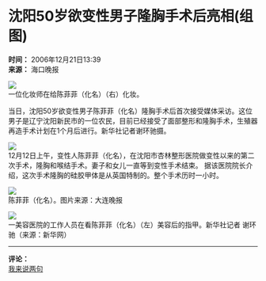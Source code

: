 # 沈阳50岁欲变性男子隆胸手术后亮相(组图)

**时间：** 2006年12月21日13:39  
**来源：** 海口晚报  

![](https://photocdn.sohu.com/20061221/Img247182320.jpg)  
一位化妆师在给陈菲菲（化名）（右）化妆。

当日，沈阳50岁欲变性男子陈菲菲（化名）隆胸手术后首次接受媒体采访。这位男子是辽宁沈阳新民市的一位农民，目前已经接受了面部整形和隆胸手术，生殖器再造手术计划在1个月后进行。新华社记者谢环驰摄。

![](https://photocdn.sohu.com/20061221/Img247182321.jpg)  
12月12日上午，变性人陈菲菲（化名），在沈阳市杏林整形医院做变性以来的第二次手术，隆胸和喉结手术。妻子和女儿一直等到变性手术结束。 据该医院院长介绍，这次手术隆胸的硅胶甲体是从英国特制的。整个手术历时一小时。

![](https://photocdn.sohu.com/20061221/Img247182322.jpg)  
陈菲菲（化名）。图片来源：大连晚报

![](https://photocdn.sohu.com/20061221/Img247182323.jpg)  
一美容医院的工作人员在看陈菲菲（化名）（左）美容后的指甲。新华社记者 谢环驰（来源：新华网）

---

**评论：**  
[我来说两句](https://comment2.news.sohu.com/viewcomments.action?id=247182319)
<!-- tcd_original_link http://news.sohu.com/20061221/n247182319.shtml -->
